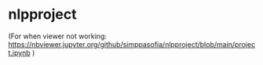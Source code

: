 # nlpproject

(For when viewer not working: https://nbviewer.jupyter.org/github/simppasofia/nlpproject/blob/main/project.ipynb )
